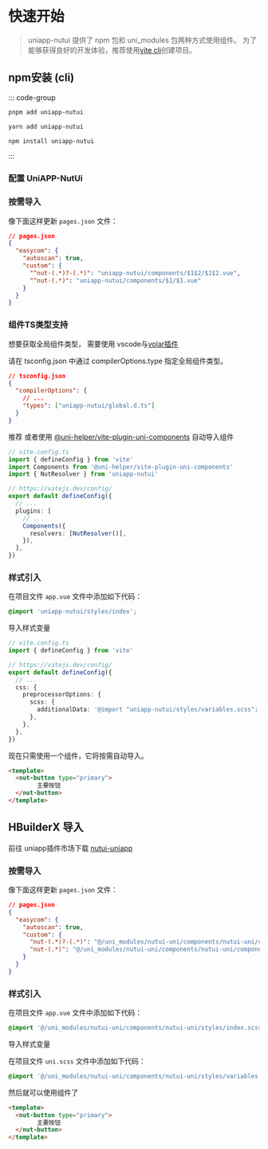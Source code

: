# 快速开始

> uniapp-nutui 提供了 npm 包和 uni_modules 包两种方式使用组件。
> 为了能够获得良好的开发体验，推荐使用[vite cli](https://uniapp.dcloud.net.cn/quickstart-cli.html#install-vue-cli)创建项目。

## npm安装 (cli)

 ::: code-group

  ```bash [pnpm]
  pnpm add uniapp-nutui
  ```

  ```bash [yarn]
  yarn add uniapp-nutui
  ```

  ```bash [npm]
  npm install uniapp-nutui
  ```
  :::

### 配置 UniAPP-NutUi

### 按需导入

像下面这样更新 `pages.json` 文件：

```json
// pages.json
{
  "easycom": {
    "autoscan": true,
    "custom": {
      "^nut-(.*)?-(.*)": "uniapp-nutui/components/$1$2/$1$2.vue",
      "^nut-(.*)": "uniapp-nutui/components/$1/$1.vue"
    }
  }
}
```
### 组件TS类型支持

想要获取全局组件类型， 需要使用 vscode与[volar插件](https://cn.vuejs.org/guide/typescript/overview.html#volar-takeover-mode)

请在 tsconfig.json 中通过 compilerOptions.type 指定全局组件类型。
```json
// tsconfig.json
{
  "compilerOptions": {
    // ...
    "types": ["uniapp-nutui/global.d.ts"]
  }
}
```

<Badge type="tip">推荐</Badge> 或者使用 [@uni-helper/vite-plugin-uni-components](https://github.com/uni-helper/vite-plugin-uni-components) 自动导入组件

```ts
// vite.config.ts
import { defineConfig } from 'vite'
import Components from '@uni-helper/vite-plugin-uni-components'
import { NutResolver } from 'uniapp-nutui'

// https://vitejs.dev/config/
export default defineConfig({
  // ...
  plugins: [
    // ...
    Components({
      resolvers: [NutResolver()],
    }),
  ],
})
```

### 样式引入

<!-- 组件库与uniapp都依赖sass，请先安装sass -->

在项目文件 `app.vue` 文件中添加如下代码：

```css
@import 'uniapp-nutui/styles/index';
```

导入样式变量

```ts
// vite.config.ts
import { defineConfig } from 'vite'

// https://vitejs.dev/config/
export default defineConfig({
  // ...
  css: {
    preprocessorOptions: {
      scss: {
        additionalData: '@import "uniapp-nutui/styles/variables.scss";',
      },
    },
  },
})
```

现在只需使用一个组件，它将按需自动导入。

```html
<template>
  <nut-button type="primary">
        主要按钮
  </nut-button>
</template>
```

## HBuilderX 导入

前往 uniapp插件市场下载 [nutui-uniapp](https://ext.dcloud.net.cn/plugin?id=13491)

### 按需导入

像下面这样更新 `pages.json` 文件：

```json
// pages.json
{
  "easycom": {
    "autoscan": true,
    "custom": {
      "nut-(.*)?-(.*)": "@/uni_modules/nutui-uni/components/nutui-uni/components/$1$2/$1$2.vue",
      "nut-(.*)": "@/uni_modules/nutui-uni/components/nutui-uni/components/$1/$1.vue"
    }
  }
}
```

### 样式引入

<!-- 组件库与uniapp都依赖sass，请先安装sass -->

在项目文件 `app.vue` 文件中添加如下代码：

```css
@import '@/uni_modules/nutui-uni/components/nutui-uni/styles/index.scss';
```

导入样式变量

在项目文件 `uni.scss` 文件中添加如下代码：

```scss
@import '@/uni_modules/nutui-uni/components/nutui-uni/styles/variables.scss';
```

然后就可以使用组件了
```html
<template>
  <nut-button type="primary">
        主要按钮
  </nut-button>
</template>
```
